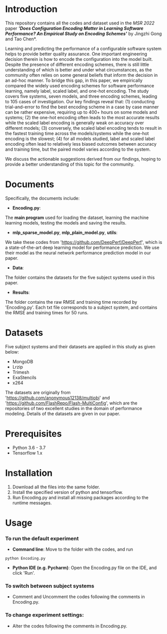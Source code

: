 # Introduction
This repository contains all the codes and dataset used in the *MSR 2022* paper ***'Does Configuration Encoding Matter in Learning Software Performance? An Empirical Study on Encoding Schemes'*** by Jingzhi Gong and Tao Chen*. 

Learning and predicting the performance of a configurable software system helps to provide better quality assurance. One important engineering decision therein is how to encode the configuration into the model built. Despite the presence of different encoding schemes, there is still little understanding of which is better and under what circumstances, as the community often relies on some general beliefs that inform the decision in an ad-hoc manner. To bridge this gap, in this paper, we empirically compared the widely used encoding schemes for software performance learning, namely label, scaled label, and one-hot encoding. The study covers five systems, seven models, and three encoding schemes, leading to 105 cases of investigation. Our key findings reveal that: (1) conducting trial-and-error to find the best encoding scheme in a case by case manner can be rather expensive, requiring up to 400$+$ hours on some models and systems; (2) the one-hot encoding often leads to the most accurate results while the scaled label encoding is generally weak on accuracy over different models; (3) conversely, the scaled label encoding tends to result in the fastest training time across the models/systems while the one-hot encoding is the slowest; (4) for all models studied, label and scaled label encoding often lead to relatively less biased outcomes between accuracy and training time, but the paired model varies according to the system.

We discuss the actionable suggestions derived from our findings, hoping to provide a better understanding of this topic for the community.

# Documents
Specifically, the documents include:

- **Encoding.py**: 

The **main program** used for loading the dataset, learning the machine learning models, testing the models and saving the results.

 - **mlp_sparse_model.py**, **mlp_plain_model.py**, **utils**: 

We take these codes from 'https://github.com/DeepPerf/DeepPerf', which is a state-of-the-art deep learning model for performance prediction. We use their model as the neural network performance prediction model in our paper.

 - **Data**: 

The folder contains the datasets for the five subject systems used in this paper.


 - **Results**:

The folder contains the raw RMSE and training time recorded by 'Encoding.py'. 
Each txt file corresponds to a subject system, and contains the RMSE and training times for 50 runs.

<!-- --- -->

# Datasets
Five subject systems and their datasets are applied in this study as given below:
 - MongoDB
 - Lrzip
 - Trimesh
 - ExaStencils
 - x264
 
The datasets are originally from 'https://github.com/anonymous12138/multiobj' and 'https://github.com/FlashRepo/Flash-MultiConfig',
which are the repositories of two excellent studies in the domain of performance modeling.
Details of the datasets are given in our paper.

<!-- --- -->

# Prerequisites
 - Python 3.6 - 3.7
 - Tensorflow 1.x

<!-- --- -->

# Installation
 1. Download all the files into the same folder.
 2. Install the specified version of python and tensorflow.
 3. Run Encoding.py and install all missing packages according to the runtime messages. 

<!-- --- -->

# Usage

### To run the default experiment
 - **Command line**: Move to the folder with the codes, and run 
```
python Encoding.py
```

 - **Python IDE (e.g. Pycharm)**: Open the Encoding.py file on the IDE, and click 'Run'.



### To switch between subject systems

 - Comment and Uncomment the codes following the comments in Encoding.py.




### To change experiment settings:
 - Alter the codes following the comments in Encoding.py.
 
